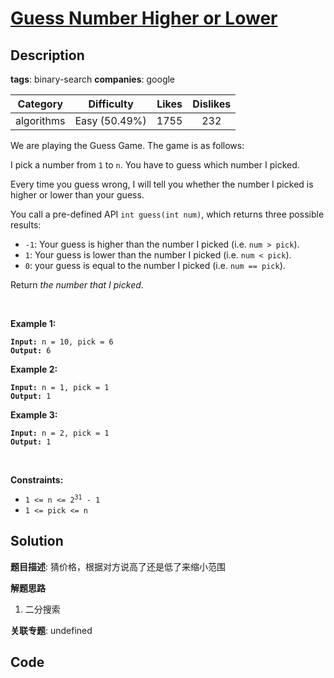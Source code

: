 # [Guess Number Higher or Lower](https://leetcode.com/problems/guess-number-higher-or-lower/description/)

## Description

**tags**: binary-search
**companies**: google

| Category | Difficulty | Likes | Dislikes |
| :------: | :--------: | :---: | :------: |
| algorithms | Easy (50.49%) | 1755 | 232 |

<p>We are playing the Guess Game. The game is as follows:</p>

<p>I pick a number from <code>1</code> to <code>n</code>. You have to guess which number I picked.</p>

<p>Every time you guess wrong, I will tell you whether the number I picked is higher or lower than your guess.</p>

<p>You call a pre-defined API <code>int guess(int num)</code>, which returns three possible results:</p>

<ul>
	<li><code>-1</code>: Your guess is higher than the number I picked (i.e. <code>num &gt; pick</code>).</li>
	<li><code>1</code>: Your guess is lower than the number I picked (i.e. <code>num &lt; pick</code>).</li>
	<li><code>0</code>: your guess is equal to the number I picked (i.e. <code>num == pick</code>).</li>
</ul>

<p>Return <em>the number that I picked</em>.</p>

<p>&nbsp;</p>
<p><strong class="example">Example 1:</strong></p>

<pre><code><strong>Input:</strong> n = 10, pick = 6
<strong>Output:</strong> 6</code></pre>

<p><strong class="example">Example 2:</strong></p>

<pre><code><strong>Input:</strong> n = 1, pick = 1
<strong>Output:</strong> 1</code></pre>

<p><strong class="example">Example 3:</strong></p>

<pre><code><strong>Input:</strong> n = 2, pick = 1
<strong>Output:</strong> 1</code></pre>

<p>&nbsp;</p>
<p><strong>Constraints:</strong></p>

<ul>
	<li><code>1 &lt;= n &lt;= 2<sup>31</sup> - 1</code></li>
	<li><code>1 &lt;= pick &lt;= n</code></li>
</ul>



## Solution

**题目描述**: 猜价格，根据对方说高了还是低了来缩小范围

**解题思路**

1. 二分搜索

**关联专题**: undefined

## Code